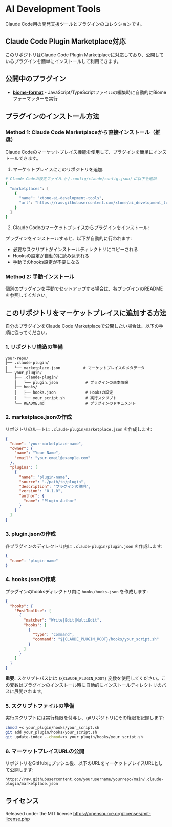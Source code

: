 # AI Development Tools

Claude Code用の開発支援ツールとプラグインのコレクションです。

## Claude Code Plugin Marketplace対応

このリポジトリはClaude Code Plugin Marketplaceに対応しており、公開しているプラグインを簡単にインストールして利用できます。

## 公開中のプラグイン

- **[biome-format](./claude_code_hooks/biome_format/README.md)** - JavaScript/TypeScriptファイルの編集時に自動的にBiomeフォーマッターを実行

## プラグインのインストール方法

### Method 1: Claude Code Marketplaceから直接インストール（推奨）

Claude Codeのマーケットプレイス機能を使用して、プラグインを簡単にインストールできます。

1. マーケットプレイスにこのリポジトリを追加:

```bash
# Claude Codeの設定ファイル（~/.config/claude/config.json）に以下を追加
{
  "marketplaces": [
    {
      "name": "xtone-ai-development-tools",
      "url": "https://raw.githubusercontent.com/xtone/ai_development_tools/main/.claude-plugin/marketplace.json"
    }
  ]
}
```

2. Claude Codeのマーケットプレイスからプラグインをインストール:

プラグインをインストールすると、以下が自動的に行われます:
- 必要なスクリプトがインストールディレクトリにコピーされる
- Hooksの設定が自動的に読み込まれる
- 手動でのhooks設定が不要になる

### Method 2: 手動インストール

個別のプラグインを手動でセットアップする場合は、各プラグインのREADMEを参照してください。

## このリポジトリをマーケットプレイスに追加する方法

自分のプラグインをClaude Code Marketplaceで公開したい場合は、以下の手順に従ってください。

### 1. リポジトリ構造の準備

```
your-repo/
├── .claude-plugin/
│   └── marketplace.json          # マーケットプレイスのメタデータ
└── your_plugin/
    ├── .claude-plugin/
    │   └── plugin.json            # プラグインの基本情報
    ├── hooks/
    │   ├── hooks.json             # Hooksの設定
    │   └── your_script.sh         # 実行スクリプト
    └── README.md                  # プラグインのドキュメント
```

### 2. marketplace.jsonの作成

リポジトリのルートに `.claude-plugin/marketplace.json` を作成します:

```json
{
  "name": "your-marketplace-name",
  "owner": {
    "name": "Your Name",
    "email": "your.email@example.com"
  },
  "plugins": [
    {
      "name": "plugin-name",
      "source": "./path/to/plugin",
      "description": "プラグインの説明",
      "version": "0.1.0",
      "author": {
        "name": "Plugin Author"
      }
    }
  ]
}
```

### 3. plugin.jsonの作成

各プラグインのディレクトリ内に `.claude-plugin/plugin.json` を作成します:

```json
{
  "name": "plugin-name"
}
```

### 4. hooks.jsonの作成

プラグインのhooksディレクトリ内に `hooks/hooks.json` を作成します:

```json
{
  "hooks": {
    "PostToolUse": [
      {
        "matcher": "Write|Edit|MultiEdit",
        "hooks": [
          {
            "type": "command",
            "command": "${CLAUDE_PLUGIN_ROOT}/hooks/your_script.sh"
          }
        ]
      }
    ]
  }
}
```

**重要:** スクリプトパスには `${CLAUDE_PLUGIN_ROOT}` 変数を使用してください。この変数はプラグインのインストール時に自動的にインストールディレクトリのパスに展開されます。

### 5. スクリプトファイルの準備

実行スクリプトには実行権限を付与し、gitリポジトリにその権限を記録します:

```bash
chmod +x your_plugin/hooks/your_script.sh
git add your_plugin/hooks/your_script.sh
git update-index --chmod=+x your_plugin/hooks/your_script.sh
```

### 6. マーケットプレイスURLの公開

リポジトリをGitHubにプッシュ後、以下のURLをマーケットプレイスURLとして公開します:

```
https://raw.githubusercontent.com/yourusername/yourrepo/main/.claude-plugin/marketplace.json
```

## ライセンス

Released under the MIT license
https://opensource.org/licenses/mit-license.php
